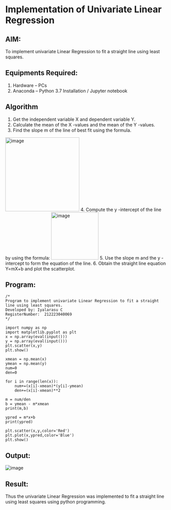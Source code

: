 # Implementation of Univariate Linear Regression
## AIM:
To implement univariate Linear Regression to fit a straight line using least squares.

## Equipments Required:
1. Hardware – PCs
2. Anaconda – Python 3.7 Installation / Jupyter notebook

## Algorithm
1. Get the independent variable X and dependent variable Y.
2. Calculate the mean of the X -values and the mean of the Y -values.
3. Find the slope m of the line of best fit using the formula. 
<img width="231" alt="image" src="https://user-images.githubusercontent.com/93026020/192078527-b3b5ee3e-992f-46c4-865b-3b7ce4ac54ad.png">
4. Compute the y -intercept of the line by using the formula:
<img width="148" alt="image" src="https://user-images.githubusercontent.com/93026020/192078545-79d70b90-7e9d-4b85-9f8b-9d7548a4c5a4.png">
5. Use the slope m and the y -intercept to form the equation of the line.
6. Obtain the straight line equation Y=mX+b and plot the scatterplot.

## Program:
```
/*
Program to implement univariate Linear Regression to fit a straight line using least squares.
Developed by: Iyalarasu C
RegisterNumber:  212223040069
*/

import numpy as np
import matplotlib.pyplot as plt
x = np.array(eval(input()))
y = np.array(eval(input()))
plt.scatter(x,y)
plt.show()

xmean = np.mean(x)
ymean = np.mean(y)
num=0
den=0

for i in range(len(x)):
    num+=(x[i]-xmean)*(y[i]-ymean)
    den+=(x[i]-xmean)**2

m = num/den
b = ymean - m*xmean
print(m,b)

ypred = m*x+b
print(ypred)

plt.scatter(x,y,color='Red')
plt.plot(x,ypred,color='Blue')
plt.show()
```

## Output:
![image](https://github.com/user-attachments/assets/9dde83ec-3745-45db-88a4-82107c5833e3)



## Result:
Thus the univariate Linear Regression was implemented to fit a straight line using least squares using python programming.
